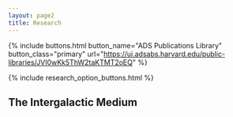 ```yaml
---
layout: page2
title: Research
---
```


{% include buttons.html button_name="ADS Publications Library" button_class="primary" url="https://ui.adsabs.harvard.edu/public-libraries/JVI0wKk5ThW2taKTMT2oEQ" %}

{% include research_option_buttons.html %}


## The Intergalactic Medium














